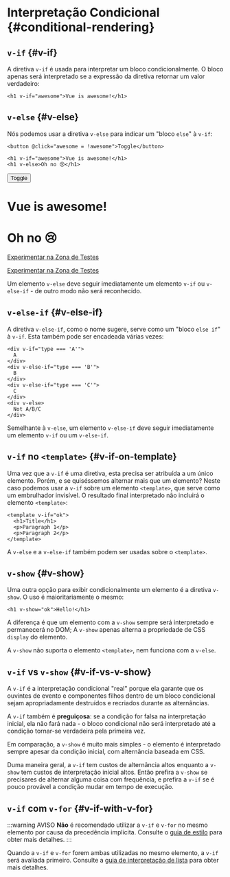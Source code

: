# Interpretação Condicional {#conditional-rendering}

<div class="options-api">
  <VueSchoolLink href="https://vueschool.io/lessons/conditional-rendering-in-vue-3" title="Aula Gratuita de Interpretação Condicional da Vue.js"/>
</div>

<div class="composition-api">
  <VueSchoolLink href="https://vueschool.io/lessons/vue-fundamentals-capi-conditionals-in-vue" title="Aula Gratuita de Interpretação Condicional da Vue.js"/>
</div>

<script setup>
import { ref } from 'vue'
const awesome = ref(true)
</script>

## `v-if` {#v-if}

A diretiva `v-if` é usada para interpretar um bloco condicionalmente. O bloco apenas será interpretado se a expressão da diretiva retornar um valor verdadeiro:

```vue-html
<h1 v-if="awesome">Vue is awesome!</h1>
```

## `v-else` {#v-else}

Nós podemos usar a diretiva `v-else` para indicar um "bloco `else`" à `v-if`:

```vue-html
<button @click="awesome = !awesome">Toggle</button>

<h1 v-if="awesome">Vue is awesome!</h1>
<h1 v-else>Oh no 😢</h1>
```

<div class="demo">
  <button @click="awesome = !awesome">Toggle</button>
  <h1 v-if="awesome">Vue is awesome!</h1>
  <h1 v-else>Oh no 😢</h1>
</div>

<div class="composition-api">

[Experimentar na Zona de Testes](https://play.vuejs.org/#eNpFjkEOgjAQRa8ydIMulLA1hegJ3LnqBskAjdA27RQXhHu4M/GEHsEiKLv5mfdf/sBOxux7j+zAuCutNAQOyZtcKNkZbQkGsFjBCJXVHcQBjYUSqtTKERR3dLpDyCZmQ9bjViiezKKgCIGwM21BGBIAv3oireBYtrK8ZYKtgmg5BctJ13WLPJnhr0YQb1Lod7JaS4G8eATpfjMinjTphC8wtg7zcwNKw/v5eC1fnvwnsfEDwaha7w==)

</div>
<div class="options-api">

[Experimentar na Zona de Testes](https://play.vuejs.org/#eNpFjj0OwjAMha9iMsEAFWuVVnACNqYsoXV/RJpEqVOQqt6DDYkTcgRSWoplWX7y56fXs6O1u84jixlvM1dbSoXGuzWOIMdCekXQCw2QS5LrzbQLckje6VEJglDyhq1pMAZyHidkGG9hhObRYh0EYWOVJAwKgF88kdFwyFSdXRPBZidIYDWvgqVkylIhjyb4ayOIV3votnXxfwrk2SPU7S/PikfVfsRnGFWL6akCbeD9fLzmK4+WSGz4AA5dYQY=)

</div>

Um elemento `v-else` deve seguir imediatamente um elemento `v-if` ou `v-else-if` - de outro modo não será reconhecido.

## `v-else-if` {#v-else-if}

A diretiva `v-else-if`, como o nome sugere, serve como um "bloco `else if`" à `v-if`. Esta também pode ser encadeada várias vezes:

```vue-html
<div v-if="type === 'A'">
  A
</div>
<div v-else-if="type === 'B'">
  B
</div>
<div v-else-if="type === 'C'">
  C
</div>
<div v-else>
  Not A/B/C
</div>
```

Semelhante à `v-else`, um elemento `v-else-if` deve seguir imediatamente um elemento `v-if` ou um `v-else-if`.

## `v-if` no `<template>` {#v-if-on-template}

Uma vez que a `v-if` é uma diretiva, esta precisa ser atribuída a um único elemento. Porém, e se quiséssemos alternar mais que um elemento? Neste caso podemos usar a `v-if` sobre um elemento `<template>`, que serve como um embrulhador invisível. O resultado final interpretado não incluirá o elemento `<template>`:

```vue-html
<template v-if="ok">
  <h1>Title</h1>
  <p>Paragraph 1</p>
  <p>Paragraph 2</p>
</template>
```

A `v-else` e a `v-else-if` também podem ser usadas sobre o `<template>`.

## `v-show` {#v-show}

Uma outra opção para exibir condicionalmente um elemento é a diretiva `v-show`. O uso é maioritariamente o mesmo:

```vue-html
<h1 v-show="ok">Hello!</h1>
```

A diferença é que um elemento com a `v-show` sempre será interpretado e permanecerá no DOM; A `v-show` apenas alterna a propriedade de CSS `display` do elemento.

A `v-show` não suporta o elemento `<template>`, nem funciona com a `v-else`.

## `v-if` vs `v-show` {#v-if-vs-v-show}

A `v-if` é a interpretação condicional "real" porque ela garante que os ouvintes de evento e componentes filhos dentro de um bloco condicional sejam apropriadamente destruídos e recriados durante as alternâncias.

A `v-if` também é **preguiçosa**: se a condição for falsa na interpretação inicial, ela não fará nada - o bloco condicional não será interpretado até a condição tornar-se verdadeira pela primeira vez.

Em comparação, a `v-show` é muito mais simples - o elemento é interpretado sempre apesar da condição inicial, com alternância baseada em CSS.

Duma maneira geral, a `v-if` tem custos de alternância altos enquanto a `v-show` tem custos de interpretação inicial altos. Então prefira a `v-show` se precisares de alternar alguma coisa com frequência, e prefira a `v-if` se é pouco provável a condição mudar em tempo de execução.

## `v-if` com `v-for` {#v-if-with-v-for}

:::warning AVISO
**Não** é recomendado utilizar a `v-if` e `v-for` no mesmo elemento por causa da precedência implícita. Consulte o [guia de estilo](/style-guide/rules-essential#avoid-v-if-with-v-for) para obter mais detalhes.
:::

Quando a `v-if` e `v-for` forem ambas utilizadas no mesmo elemento, a `v-if` será avaliada primeiro. Consulte a [guia de interpretação de lista](list#v-for-with-v-if) para obter mais detalhes.
